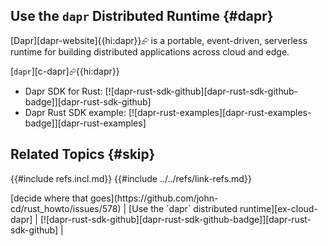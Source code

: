 ## Use the `dapr` Distributed Runtime {#dapr}

[Dapr][dapr-website]{{hi:dapr}}⮳ is a portable, event-driven, serverless runtime for building distributed applications across cloud and edge.

[`dapr`][c-dapr]⮳{{hi:dapr}}

- Dapr SDK for Rust: [![dapr-rust-sdk-github][dapr-rust-sdk-github-badge]][dapr-rust-sdk-github]
- Dapr Rust SDK example: [![dapr-rust-examples][dapr-rust-examples-badge]][dapr-rust-examples]

## Related Topics {#skip}

{{#include refs.incl.md}}
{{#include ../../refs/link-refs.md}}

<div class="hidden">
[decide where that goes](https://github.com/john-cd/rust_howto/issues/578)
| [Use the `dapr` distributed runtime][ex-cloud-dapr] | [![dapr-rust-sdk-github][dapr-rust-sdk-github-badge]][dapr-rust-sdk-github] |
</div>
